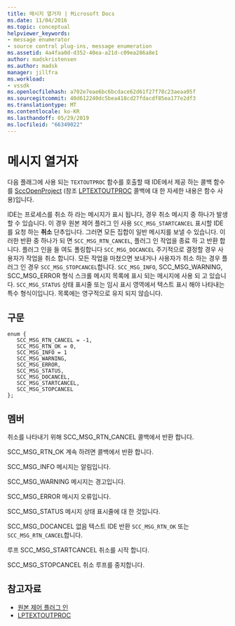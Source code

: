 ```yaml
---
title: 메시지 열거자 | Microsoft Docs
ms.date: 11/04/2016
ms.topic: conceptual
helpviewer_keywords:
- message enumerator
- source control plug-ins, message enumeration
ms.assetid: 4a4faa0d-d352-40ea-a21d-c09ea286a8e1
author: madskristensen
ms.author: madsk
manager: jillfra
ms.workload:
- vssdk
ms.openlocfilehash: a702e7eae6bc6bcdace62d61f27f78c23aeaa95f
ms.sourcegitcommit: 40d612240dc5bea418cd27fdacdf85ea177e2df3
ms.translationtype: MT
ms.contentlocale: ko-KR
ms.lasthandoff: 05/29/2019
ms.locfileid: "66349022"
---
```

# <a name="message-enumerator"></a>메시지 열거자
다음 플래그에 사용 되는 `TEXTOUTPROC` 함수를 호출할 때 IDE에서 제공 하는 콜백 함수를 [SccOpenProject](../extensibility/sccopenproject-function.md) (참조 [LPTEXTOUTPROC](../extensibility/lptextoutproc.md) 콜백에 대 한 자세한 내용은 함수 사용)입니다.

 IDE는 프로세스를 취소 하 라는 메시지가 표시 됩니다, 경우 취소 메시지 중 하나가 발생할 수 있습니다. 이 경우 원본 제어 플러그 인 사용 `SCC_MSG_STARTCANCEL` 표시할 IDE를 요청 하는 **취소** 단추입니다. 그러면 모든 집합이 일반 메시지를 보낼 수 있습니다. 이러한 반환 중 하나가 되 면 `SCC_MSG_RTN_CANCEL`, 플러그 인 작업을 종료 하 고 반환 합니다. 플러그 인을 들 여도 폴링합니다 `SCC_MSG_DOCANCEL` 주기적으로 결정할 경우 사용자가 작업을 취소 합니다. 모든 작업을 마쳤으면 보내거나 사용자가 취소 하는 경우 플러그 인 경우 `SCC_MSG_STOPCANCEL`합니다. `SCC_MSG_INFO`, SCC_MSG_WARNING, SCC_MSG_ERROR 형식 스크롤 메시지 목록에 표시 되는 메시지에 사용 되 고 있습니다. `SCC_MSG_STATUS` 상태 표시줄 또는 임시 표시 영역에서 텍스트 표시 해야 나타내는 특수 형식이입니다. 목록에는 영구적으로 유지 되지 않습니다.

## <a name="syntax"></a>구문

```
enum { 
   SCC_MSG_RTN_CANCEL = -1, 
   SCC_MSG_RTN_OK = 0, 
   SCC_MSG_INFO = 1 
   SCC_MSG_WARNING, 
   SCC_MSG_ERROR, 
   SCC_MSG_STATUS, 
   SCC_MSG_DOCANCEL, 
   SCC_MSG_STARTCANCEL, 
   SCC_MSG_STOPCANCEL 
};
```

## <a name="members"></a>멤버
 취소를 나타내기 위해 SCC_MSG_RTN_CANCEL 콜백에서 반환 합니다.

 SCC_MSG_RTN_OK 계속 하려면 콜백에서 반환 합니다.

 SCC_MSG_INFO 메시지는 알림입니다.

 SCC_MSG_WARNING 메시지는 경고입니다.

 SCC_MSG_ERROR 메시지 오류입니다.

 SCC_MSG_STATUS 메시지 상태 표시줄에 대 한 것입니다.

 SCC_MSG_DOCANCEL 없음 텍스트 IDE 반환 `SCC_MSG_RTN_OK` 또는 `SCC_MSG_RTN_CANCEL`합니다.

 루프 SCC_MSG_STARTCANCEL 취소를 시작 합니다.

 SCC_MSG_STOPCANCEL 취소 루프를 중지합니다.

## <a name="see-also"></a>참고자료
- [원본 제어 플러그 인](../extensibility/source-control-plug-ins.md)
- [LPTEXTOUTPROC](../extensibility/lptextoutproc.md)